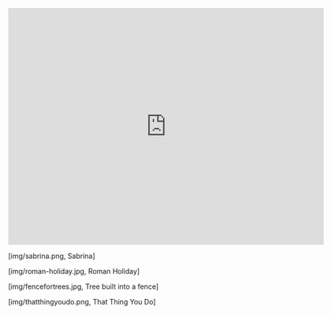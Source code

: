 <iframe width="640" height="480" src="https://www.youtube.com/embed/e6QUKsEezGw" title="Sarah Davachi - Alas, Departing" frameborder="0" allow="accelerometer; autoplay; clipboard-write; encrypted-media; gyroscope; picture-in-picture" allowfullscreen></iframe>

[img/sabrina.png, Sabrina]

[img/roman-holiday.jpg, Roman Holiday]

[img/fencefortrees.jpg, Tree built into a fence]

[img/thatthingyoudo.png, That Thing You Do]
